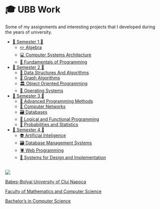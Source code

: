 
# 🎓 UBB Work
Some of my assignments and interesting projects that I developed during the years of university.

- [🐣 Semester 1 🐣](https://github.com/razvanpetruta/UniversityProjects/tree/main/Year_1/Semester_1)
    - [✏️ Algebra](https://github.com/razvanpetruta/UniversityProjects/tree/main/Year_1/Semester_1/Algebra/Bonus_1)
    - [💻 Computer Systems Architecture](https://github.com/razvanpetruta/UniversityProjects/tree/main/Year_1/Semester_1/Computer_Systems_Architecture)
    - [🐍 Fundamentals of Programming](https://github.com/razvanpetruta/UniversityProjects/tree/main/Year_1/Semester_1/Fundamentals_Of_Programming)
- [🐤 Semester 2 🐤](https://github.com/razvanpetruta/UniversityProjects/tree/main/Year_1/Semester_2)
    - [🧬 Data Structures And Algorithms](https://github.com/razvanpetruta/UniversityProjects/tree/main/Year_1/Semester_2/Data_Structures_And_Algorithms)
    - [📡 Graph Algorithms](https://github.com/razvanpetruta/UniversityProjects/tree/main/Year_1/Semester_2/Graph_Algorithms)
    - [🏛️ Object Oriented Programming](https://github.com/razvanpetruta/UniversityProjects/tree/main/Year_1/Semester_2/Object_Oriented_Programming)
    - [🐧 Operating Systems](https://github.com/razvanpetruta/UniversityProjects/tree/main/Year_1/Semester_2/Operating_Systems)
- [🐔 Semester 3 🐔](https://github.com/razvanpetruta/UniversityProjects/tree/main/Year_2/Semester_3)
    - [💼 Advanced Programming Methods](https://github.com/razvanpetruta/UniversityProjects/tree/main/Year_2/Semester_3/Advanced_Programming_Methods/ToyLanguageGUI)
    - [🧠 Computer Networks](https://github.com/razvanpetruta/UniversityProjects/tree/main/Year_2/Semester_3/Computer_Networks)
    - [🗃️ Databases](https://github.com/razvanpetruta/UniversityProjects/tree/main/Year_2/Semester_3/Databases)
    - [🧱 Logical and Functional Programming](https://github.com/razvanpetruta/UniversityProjects/tree/main/Year_2/Semester_3/Logical_And_Functional_Programming)
    - [🎲 Probabilities and Statistics](https://github.com/razvanpetruta/UniversityProjects/tree/main/Year_2/Semester_3/Probabilities_And_Statistics)
- [🐓 Semester 4 🐓](https://github.com/razvanpetruta/UniversityProjects/tree/main/Year_2/Semester_4)
    - [👽 Artificial Inteligence](https://github.com/razvanpetruta/UniversityProjects/tree/main/Year_2/Semester_4/Artificial_Inteligence)
    - [🗃️ Database Management Systems](https://github.com/razvanpetruta/UniversityProjects/tree/main/Year_2/Semester_4/Database_Management_Systems)
    - [🕷️ Web Programming](https://github.com/razvanpetruta/UniversityProjects/tree/main/Year_2/Semester_4/Web_Programming)
    - [🐌 Systems for Design and Implementation](https://github.com/razvanpetruta/UniversityProjects/tree/main/Year_2/Semester_4/Systems_For_Design_And_Implementation)

<br>
<img src="http://www.chem.ubbcluj.ro/romana/conferinte/MEEMB/archive/pictures/ubb.gif" />
<a href="http://www.cs.ubbcluj.ro">
<p> Babeş-Bolyai University of Cluj Napoca </p>
<p> Faculty of Mathematics and Computer Science </p>
<p> Bachelor’s in Computer Science </p>
</a>
<br>
